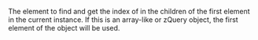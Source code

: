 The element to find and get the index of in the children of the first element in the current instance. If this is an array-like or zQuery object, the first element of the object will be used.